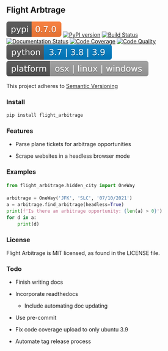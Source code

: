 ## Flight Arbtrage

[![PyPI Version][pypi-image]][pypi-url]
[![PyPI version](https://badge.fury.io/py/flight_arbitrage.svg)](https://badge.fury.io/py/flight_arbitrage)
[![Build Status][build-image]][build-url]
[![Documentation Status](https://readthedocs.org/projects/flight-arbitrage/badge/?version=latest)](https://flight-arbitrage.readthedocs.io/en/latest/?badge=latest)
[![Code Coverage][coverage-image]][coverage-url]
[![Code Quality][quality-image]][quality-url]
![Python Versions](assets/img/python_versions.svg)
![Platform Badge](assets/img/platforms.svg)


<!-- Badges -->

[pypi-image]: assets/img/pypi.svg
[pypi-url]: https://pypi.org/project/flight_arbitrage/
[build-image]: https://github.com/jrinder42/Flight_Arbitrage/actions/workflows/build.yml/badge.svg
[build-url]: https://github.com/jrinder42/Flight_Arbitrage/actions/workflows/build.yml
[coverage-image]: https://codecov.io/gh/jrinder42/Flight_Arbitrage/branch/main/graph/badge.svg
[coverage-url]: https://codecov.io/gh/jrinder42/Flight_Arbitrage
[quality-image]: https://api.codeclimate.com/v1/badges/85937031d4258ed2909a/maintainability
[quality-url]: https://codeclimate.com/github/jrinder42/Flight_Arbitrage

This project adheres to [Semantic Versioning](https://semver.org/)

### Install
```bash
pip install flight_arbitrage
```

### Features

- Parse plane tickets for arbitrage opportunities

- Scrape websites in a headless browser mode

### Examples
```python
from flight_arbitrage.hidden_city import OneWay

arbitrage = OneWay('JFK', 'SLC', '07/10/2021')
a = arbitrage.find_arbitrage(headless=True)
print(f'Is there an arbitrage opportunity: {len(a) > 0}')
for d in a:
    print(d)
```
### License
Flight Arbitrage is MIT licensed, as found in the LICENSE file.

### Todo

- Finish writing docs

- Incorporate readthedocs

    - Include automating doc updating

- Use pre-commit

- Fix code coverage upload to only ubuntu 3.9

- Automate tag release process

